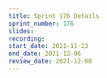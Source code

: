 ```yaml
---
title: Sprint 176 Details
sprint_number: 176
slides:
recording:
start_date: 2021-11-23
end_date: 2021-12-06
review_date: 2021-12-08
---
```

